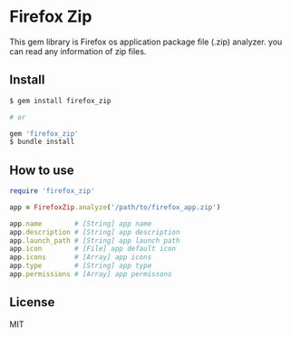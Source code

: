 # Firefox Zip

This gem library is Firefox os application package file (.zip) analyzer. you can read any information of zip files.

## Install

```sh
$ gem install firefox_zip

# or

gem 'firefox_zip'
$ bundle install
```

## How to use

```rb
require 'firefox_zip'

app = FirefoxZip.analyze('/path/to/firefox_app.zip')

app.name        # [String] app name
app.description # [String] app description
app.launch_path # [String] app launch path
app.icon        # [File] app default icon
app.icons       # [Array] app icons
app.type        # [String] app type
app.permissions # [Array] app permissons
```

## License
MIT